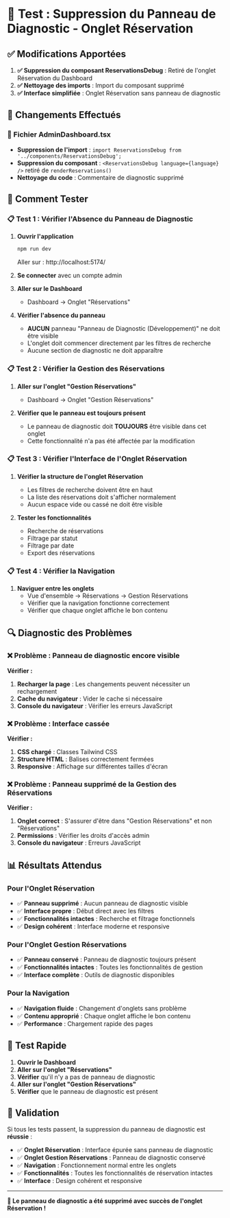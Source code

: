 # 🧪 Test : Suppression du Panneau de Diagnostic - Onglet Réservation

## ✅ Modifications Apportées

1. **✅ Suppression du composant ReservationsDebug** : Retiré de l'onglet Réservation du Dashboard
2. **✅ Nettoyage des imports** : Import du composant supprimé
3. **✅ Interface simplifiée** : Onglet Réservation sans panneau de diagnostic

## 🔧 Changements Effectués

### 📁 Fichier AdminDashboard.tsx
- **Suppression de l'import** : `import ReservationsDebug from '../components/ReservationsDebug';`
- **Suppression du composant** : `<ReservationsDebug language={language} />` retiré de `renderReservations()`
- **Nettoyage du code** : Commentaire de diagnostic supprimé

## 🧪 Comment Tester

### 📋 Test 1 : Vérifier l'Absence du Panneau de Diagnostic

1. **Ouvrir l'application**
   ```bash
   npm run dev
   ```
   Aller sur : http://localhost:5174/

2. **Se connecter** avec un compte admin

3. **Aller sur le Dashboard**
   - Dashboard → Onglet "Réservations"

4. **Vérifier l'absence du panneau**
   - **AUCUN** panneau "Panneau de Diagnostic (Développement)" ne doit être visible
   - L'onglet doit commencer directement par les filtres de recherche
   - Aucune section de diagnostic ne doit apparaître

### 📋 Test 2 : Vérifier la Gestion des Réservations

1. **Aller sur l'onglet "Gestion Réservations"**
   - Dashboard → Onglet "Gestion Réservations"

2. **Vérifier que le panneau est toujours présent**
   - Le panneau de diagnostic doit **TOUJOURS** être visible dans cet onglet
   - Cette fonctionnalité n'a pas été affectée par la modification

### 📋 Test 3 : Vérifier l'Interface de l'Onglet Réservation

1. **Vérifier la structure de l'onglet Réservation**
   - Les filtres de recherche doivent être en haut
   - La liste des réservations doit s'afficher normalement
   - Aucun espace vide ou cassé ne doit être visible

2. **Tester les fonctionnalités**
   - Recherche de réservations
   - Filtrage par statut
   - Filtrage par date
   - Export des réservations

### 📋 Test 4 : Vérifier la Navigation

1. **Naviguer entre les onglets**
   - Vue d'ensemble → Réservations → Gestion Réservations
   - Vérifier que la navigation fonctionne correctement
   - Vérifier que chaque onglet affiche le bon contenu

## 🔍 Diagnostic des Problèmes

### ❌ Problème : Panneau de diagnostic encore visible

**Vérifier :**
1. **Recharger la page** : Les changements peuvent nécessiter un rechargement
2. **Cache du navigateur** : Vider le cache si nécessaire
3. **Console du navigateur** : Vérifier les erreurs JavaScript

### ❌ Problème : Interface cassée

**Vérifier :**
1. **CSS chargé** : Classes Tailwind CSS
2. **Structure HTML** : Balises correctement fermées
3. **Responsive** : Affichage sur différentes tailles d'écran

### ❌ Problème : Panneau supprimé de la Gestion des Réservations

**Vérifier :**
1. **Onglet correct** : S'assurer d'être dans "Gestion Réservations" et non "Réservations"
2. **Permissions** : Vérifier les droits d'accès admin
3. **Console du navigateur** : Erreurs JavaScript

## 📊 Résultats Attendus

### Pour l'Onglet Réservation
- ✅ **Panneau supprimé** : Aucun panneau de diagnostic visible
- ✅ **Interface propre** : Début direct avec les filtres
- ✅ **Fonctionnalités intactes** : Recherche et filtrage fonctionnels
- ✅ **Design cohérent** : Interface moderne et responsive

### Pour l'Onglet Gestion Réservations
- ✅ **Panneau conservé** : Panneau de diagnostic toujours présent
- ✅ **Fonctionnalités intactes** : Toutes les fonctionnalités de gestion
- ✅ **Interface complète** : Outils de diagnostic disponibles

### Pour la Navigation
- ✅ **Navigation fluide** : Changement d'onglets sans problème
- ✅ **Contenu approprié** : Chaque onglet affiche le bon contenu
- ✅ **Performance** : Chargement rapide des pages

## 🎯 Test Rapide

1. **Ouvrir le Dashboard**
2. **Aller sur l'onglet "Réservations"**
3. **Vérifier** qu'il n'y a pas de panneau de diagnostic
4. **Aller sur l'onglet "Gestion Réservations"**
5. **Vérifier** que le panneau de diagnostic est présent

## 🎉 Validation

Si tous les tests passent, la suppression du panneau de diagnostic est **réussie** :

- ✅ **Onglet Réservation** : Interface épurée sans panneau de diagnostic
- ✅ **Onglet Gestion Réservations** : Panneau de diagnostic conservé
- ✅ **Navigation** : Fonctionnement normal entre les onglets
- ✅ **Fonctionnalités** : Toutes les fonctionnalités de réservation intactes
- ✅ **Interface** : Design cohérent et responsive

---

**🚀 Le panneau de diagnostic a été supprimé avec succès de l'onglet Réservation !**
